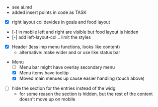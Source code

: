 
- see ai.md
- added insert points in code as TASK

- [x] right layout col devides in goals and food layout
- [-] in mobile left and right are visible but food layout is hidden
- [-] add left-layout-col .. limit the styles

- [x] Header (less imp menu functions, looks like content)
  - alternative: make wider and or use like status bar
- Menu
  - [ ] Menu bar might have overlay secondary menu
  - [x] Menu items have tooltip
  - [x] Moved main menues up cause easier handling (touch above)

- [ ] hide the section for the entries instead of the widg
  - for some reason the section is hidden, but the rest of the content doesn't move up on mobile

